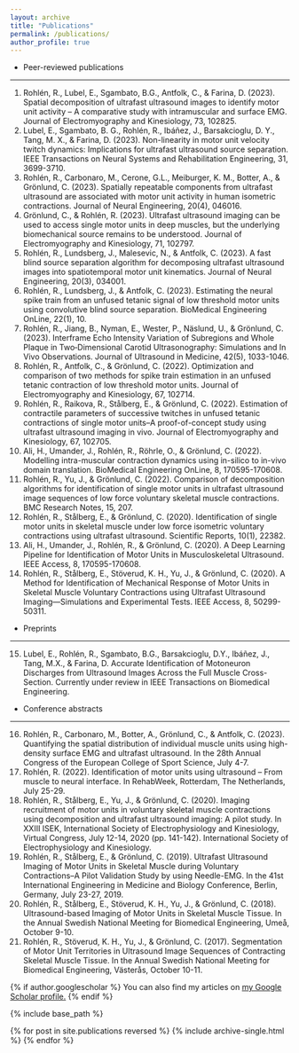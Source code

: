 ```yaml
---
layout: archive
title: "Publications"
permalink: /publications/
author_profile: true
---
```


* Peer-reviewed publications
------
1.	Rohlén, R., Lubel, E., Sgambato, B.G., Antfolk, C., & Farina, D. (2023). Spatial decomposition of ultrafast ultrasound images to identify motor unit activity – A comparative study with intramuscular and surface EMG. Journal of Electromyography and Kinesiology, 73, 102825.
2.	Lubel, E., Sgambato, B. G., Rohlén, R., Ibáñez, J., Barsakcioglu, D. Y., Tang, M. X., & Farina, D. (2023). Non-linearity in motor unit velocity twitch dynamics: Implications for ultrafast ultrasound source separation. IEEE Transactions on Neural Systems and Rehabilitation Engineering, 31, 3699-3710.
3.	Rohlén, R., Carbonaro, M., Cerone, G.L., Meiburger, K. M., Botter, A., & Grönlund, C. (2023). Spatially repeatable components from ultrafast ultrasound are associated with motor unit activity in human isometric contractions. Journal of Neural Engineering, 20(4), 046016.
4.	Grönlund, C., & Rohlén, R. (2023). Ultrafast ultrasound imaging can be used to access single motor units in deep muscles, but the underlying biomechanical source remains to be understood. Journal of Electromyography and Kinesiology, 71, 102797.
5.	Rohlén, R., Lundsberg, J., Malesevic, N., & Antfolk, C. (2023). A fast blind source separation algorithm for decomposing ultrafast ultrasound images into spatiotemporal motor unit kinematics. Journal of Neural Engineering, 20(3), 034001.
6.	Rohlén, R., Lundsberg, J., & Antfolk, C. (2023). Estimating the neural spike train from an unfused tetanic signal of low threshold motor units using convolutive blind source separation. BioMedical Engineering OnLine, 22(1), 10.
7.	Rohlén, R., Jiang, B., Nyman, E., Wester, P., Näslund, U., & Grönlund, C. (2023). Interframe Echo Intensity Variation of Subregions and Whole Plaque in Two‐Dimensional Carotid Ultrasonography: Simulations and In Vivo Observations. Journal of Ultrasound in Medicine, 42(5), 1033-1046.
8.	Rohlén, R., Antfolk, C., & Grönlund, C. (2022). Optimization and comparison of two methods for spike train estimation in an unfused tetanic contraction of low threshold motor units. Journal of Electromyography and Kinesiology, 67, 102714.
9.	Rohlén, R., Raikova, R., Stålberg, E., & Grönlund, C. (2022). Estimation of contractile parameters of successive twitches in unfused tetanic contractions of single motor units–A proof-of-concept study using ultrafast ultrasound imaging in vivo. Journal of Electromyography and Kinesiology, 67, 102705.
10.	Ali, H., Umander, J., Rohlén, R., Röhrle, O., & Grönlund, C. (2022). Modelling intra-muscular contraction dynamics using in-silico to in-vivo domain translation. BioMedical Engineering OnLine, 8, 170595-170608.
11.	Rohlén, R., Yu, J., & Grönlund, C. (2022). Comparison of decomposition algorithms for identification of single motor units in ultrafast ultrasound image sequences of low force voluntary skeletal muscle contractions. BMC Research Notes, 15, 207.
12.	Rohlén, R., Stålberg, E., & Grönlund, C. (2020). Identification of single motor units in skeletal muscle under low force isometric voluntary contractions using ultrafast ultrasound. Scientific Reports, 10(1), 22382.
13.	Ali, H., Umander, J., Rohlén, R., & Grönlund, C. (2020). A Deep Learning Pipeline for Identification of Motor Units in Musculoskeletal Ultrasound. IEEE Access, 8, 170595-170608.
14.	Rohlén, R., Stålberg, E., Stöverud, K. H., Yu, J., & Grönlund, C. (2020). A Method for Identification of Mechanical Response of Motor Units in Skeletal Muscle Voluntary Contractions using Ultrafast Ultrasound Imaging—Simulations and Experimental Tests. IEEE Access, 8, 50299-50311.

* Preprints
------
15.	Lubel, E., Rohlén, R., Sgambato, B.G., Barsakcioglu, D.Y., Ibáñez, J., Tang, M.X., & Farina, D. Accurate Identification of Motoneuron Discharges from Ultrasound Images Across the Full Muscle Cross-Section. Currently under review in IEEE Transactions on Biomedical Engineering.

* Conference abstracts
------
16.	Rohlén, R., Carbonaro, M., Botter, A., Grönlund, C., & Antfolk, C. (2023). Quantifying the spatial distribution of individual muscle units using high-density surface EMG and ultrafast ultrasound. In the 28th Annual Congress of the European College of Sport Science, July 4-7.
17.	Rohlén, R. (2022). Identification of motor units using ultrasound – From muscle to neural interface. In RehabWeek, Rotterdam, The Netherlands, July 25-29.
18.	Rohlén, R., Stålberg, E., Yu, J., & Grönlund, C. (2020). Imaging recruitment of motor units in voluntary skeletal muscle contractions using decomposition and ultrafast ultrasound imaging: A pilot study. In XXIII ISEK, International Society of Electrophysiology and Kinesiology, Virtual Congress, July 12-14, 2020 (pp. 141-142). International Society of Electrophysiology and Kinesiology.
19.	Rohlén, R., Stålberg, E., & Grönlund, C. (2019). Ultrafast Ultrasound Imaging of Motor Units in Skeletal Muscle during Voluntary Contractions–A Pilot Validation Study by using Needle-EMG. In the 41st International Engineering in Medicine and Biology Conference, Berlin, Germany, July 23-27, 2019.
20.	Rohlén, R., Stålberg, E., Stöverud, K. H., Yu, J., & Grönlund, C. (2018). Ultrasound-based Imaging of Motor Units in Skeletal Muscle Tissue. In the Annual Swedish National Meeting for Biomedical Engineering, Umeå, October 9-10.
21.	Rohlén, R., Stöverud, K. H., Yu, J., & Grönlund, C. (2017). Segmentation of Motor Unit Territories in Ultrasound Image Sequences of Contracting Skeletal Muscle Tissue. In the Annual Swedish National Meeting for Biomedical Engineering, Västerås, October 10-11.

{% if author.googlescholar %}
  You can also find my articles on <u><a href="{{author.googlescholar}}">my Google Scholar profile</a>.</u>
{% endif %}

{% include base_path %}

{% for post in site.publications reversed %}
  {% include archive-single.html %}
{% endfor %}
